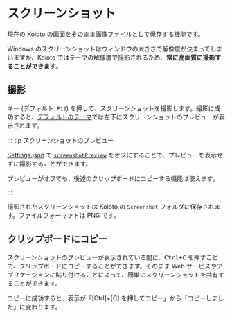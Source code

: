 # スクリーンショット

現在の Koioto の画面をそのまま画像ファイルとして保存する機能です。

Windows のスクリーンショットはウィンドウの大きさで解像度が決まってしまいますが、Koioto ではテーマの解像度で撮影されるため、**常に高画質に撮影することができます**。

## 撮影

キー (デフォルト: `F12`) を押して、スクリーンショットを撮影します。撮影に成功すると、[デフォルトのテーマ](supernova.html)では左下にスクリーンショットのプレビューが表示されます。

::: tip スクリーンショットのプレビュー

[Settings.json](/config/settings-json.html) で [`screenshotPreview`](/config/settings-json.html#screenshotpreview) をオフにすることで、プレビューを表示せずに撮影することができます。

プレビューがオフでも、後述のクリップボードにコピーする機能は使えます。

:::

撮影されたスクリーンショットは Koioto の `Screenshot` フォルダに保存されます。ファイルフォーマットは PNG です。

## クリップボードにコピー

スクリーンショットのプレビューが表示されている間に、<kbd><kbd>Ctrl</kbd>+<kbd>C</kbd></kbd> を押すことで、クリップボードにコピーすることができます。そのまま Web サービスやアプリケーションに貼り付けることによって、簡単にスクリーンショットを共有することができます。

コピーに成功すると、表示が「\[Ctrl\]+\[C\] を押してコピー」から「コピーしました」に変わります。